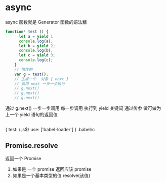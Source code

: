 # async
async 函数就是 Generator 函数的语法糖
```js
function* test () {
      let a = yield 1
      console.log(a);
      let b = yield 2;
      console.log(b);
      let c = yield 3;
      console.log(c);
    }
    // 惰性的
    var g = test();
    // 生成一个  对象 { next }
    // 调用 next 一步一步执行
    // g.next()
    // g.next()
    // g.next()
  ```
  通过 g.next() 一步一步调用
  每一步调用 执行到 yield 关键词
  通过传参  做可做为上一个 yield 语句的返回值

  ## 
  {
    test: /\.js$/
    use: ['babel-loader']
  }
  .babelrc

  ## Promise.resolve
  返回一个  Promise
  1. 如果是 一个 promise 返回应该 promise
  2. 如果是一个基本类型的值  resolve(该值)
